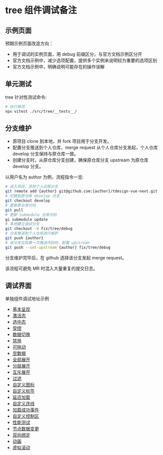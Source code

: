 # tree 组件调试备注

## 示例页面

预期示例页面改造方向：

- 用于调试的实例页面，用 debug 前缀区分，与官方文档示例区分开
- 官方文档示例中，减少选项配置，提供多个实例来说明较为重要的选项区别
- 官方文档示例中，明确说明可能存在的操作误解

## 单元测试

tree 针对性测试命令:

```bash
# 执行单测
npx vitest ./src/tree/__tests__/
```

## 分支维护

- 原项目 clone 到本地，并 fork 项目用于分支开发。
- 配置分支推送到个人仓库，merge request 从个人仓库分支发起，个人仓库 develop 分支保持与原仓库一致。
- 创建分支时，从原仓库分支创建，确保原仓库分支 upstream 为原仓库 develop 分支。

以用户名为 author 为例，流程指令一览:

```bash
# 进入项目，添加个人远程分支
git remote add {author} git@github.com:{author}/tdesign-vue-next.git
# 切换到原仓库 develop 分支
git checkout develop
# 更新原仓库代码
git pull
# 更新 submodule 仓库代码
gi submodule update
# 本地建立调试分支
git checkout -b fix/tree/debug
# 分支推送到个人仓库进行维护
git push {author}
# 该分支实际第一次推送代码时，配置 upstream
git push --set-upstream {author} fix/tree/debug
```

分支维护完毕后，在 github 选择该分支发起 merge request。

该流程可避免 MR 时混入大量重复的提交日志。

## 调试界面

单独组件调试地址示例

- [基本呈现](http://localhost:17000/vue-next/demos/tree/base)
- [激活态](http://localhost:17000/vue-next/demos/tree/activable)
- [选中态](http://localhost:17000/vue-next/demos/tree/checkable)
- [受控](http://localhost:17000/vue-next/demos/tree/controlled)
- [数据切换](http://localhost:17000/vue-next/demos/tree/data)
- [禁用](http://localhost:17000/vue-next/demos/tree/disabled)
- [可拖动](http://localhost:17000/vue-next/demos/tree/draggable)
- [空数据](http://localhost:17000/vue-next/demos/tree/empty)
- [全部展开](http://localhost:17000/vue-next/demos/tree/expand-all)
- [分层展开](http://localhost:17000/vue-next/demos/tree/expand-level)
- [互斥展开](http://localhost:17000/vue-next/demos/tree/expand-mutex)
- [过滤](http://localhost:17000/vue-next/demos/tree/filter)
- [自定义图标](http://localhost:17000/vue-next/demos/tree/icon)
- [自定义标签](http://localhost:17000/vue-next/demos/tree/label)
- [延迟加载](http://localhost:17000/vue-next/demos/tree/lazy)
- [自定义连线](http://localhost:17000/vue-next/demos/tree/line)
- [加载成功事件](http://localhost:17000/vue-next/demos/tree/load)
- [自定义控制区](http://localhost:17000/vue-next/demos/tree/operations)
- [性能测试](http://localhost:17000/vue-next/demos/tree/performance)
- [节点数据变更](http://localhost:17000/vue-next/demos/tree/state)
- [双向绑定](http://localhost:17000/vue-next/demos/tree/sync)
- [动画](http://localhost:17000/vue-next/demos/tree/transition)
- [虚拟滚动](http://localhost:17000/vue-next/demos/tree/vscroll)
